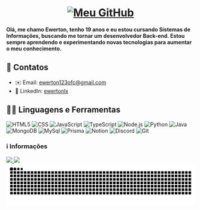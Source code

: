 <h1 align="center"><a href="https://git.io/typing-svg"><img src="https://readme-typing-svg.herokuapp.com?font=Poppins&weight=700&size=35&duration=4000&pause=1000&color=F7F7F7&background=0D1117&center=true&vCenter=true&random=true&width=600&height=60&lines=Bem-vindo(a)+ao+meu+GitHub+%F0%9F%91%8B;Desenvolvedor+Full-Stack+%F0%9F%92%BB;Apaixonado+por+Tecnologia+%E2%9C%A8;Construindo+projetos+incr%C3%ADveis+%E2%98%95%EF%B8%8F" alt="Meu GitHub" /></a></h1>

**Olá, me chamo Ewerton, tenho 19 anos e eu estou cursando Sistemas de Informações, buscando me tornar um desenvolvedor Back-end. Estou sempre aprendendo e experimentando novas tecnologias para aumentar o meu conhecimento.**

## 👤 Contatos
- ✉️ Email: [ewerton123ofc@gmail.com](mailto:ewerton123ofc@gmail.com)
- 💼 LinkedIn: [ewertonlx](https://www.linkedin.com/in/ewertonlx/)

## 👨‍💻 Linguagens e Ferramentas
![HTML5](https://img.shields.io/badge/-HTML5-000?&logo=html5&logoColor=E34F26)
![CSS](https://img.shields.io/badge/-CSS-000?&logo=css3&logoColor=1572B6)
![JavaScript](https://img.shields.io/badge/-JavaScript-000?&logo=JavaScript&logoColor=ddc508)
![TypeScript](https://img.shields.io/badge/-TypeScript-000?&logo=TypeScript&logoColor=007ACC)
![Node.js](https://img.shields.io/badge/-Node-000?&logo=node.js)
![Python](https://img.shields.io/badge/-Python-000?&logo=Python&logoColor=4B8BBE)
![Java](https://img.shields.io/badge/-Java-000?&logo=coffeescript&logoColor=f89820)
![MongoDB](https://img.shields.io/badge/-MongoDB-000?&logo=mongodb&logoColor=3fao37)
![MySql](https://img.shields.io/badge/-MySql-000?&logo=mysql)
![Prisma](https://img.shields.io/badge/-Prisma-000?&logo=prisma)
![Notion](https://img.shields.io/badge/-Notion-000?&logo=notion&logoColor=fff)
![Discord](https://img.shields.io/badge/-Discord-000?&logo=discord&logoColor=7289d9)
![Git](https://img.shields.io/badge/-Git-000?&logo=git&logoColor=F05032)
### ℹ️ Informações
<div>
<a href="https://www.github.com/ewertonlx">
<img height="180em" src="https://github-readme-stats.vercel.app/api?username=ewertonlx&show_icons=true&theme=github_dark"/>
<img height="180em" src="https://github-readme-stats.vercel.app/api/top-langs/?username=ewertonlx&hide_progress=true&theme=github_dark"/>
</div>

<picture align="center">
  <source media="(prefers-color-scheme: dark)" srcset="https://raw.githubusercontent.com/ewertonlx/ewertonlx/output/github-contribution-grid-snake-dark.svg">
  <source media="(prefers-color-scheme: light)" srcset="https://raw.githubusercontent.com/ewertonlx/ewertonlx/output/github-contribution-grid-snake-dark.svg">
  <img align="center" alt="github contribution grid snake animation" src="https://raw.githubusercontent.com/ewertonlx/ewertonlx/output/github-contribution-grid-snake.svg">
</picture>
